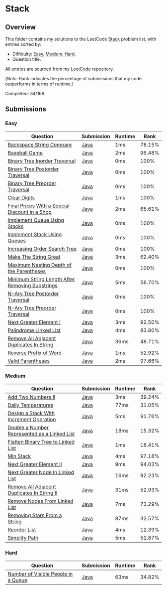 # Stack

## Overview
This folder contains my solutions to the LeetCode [Stack](https://leetcode.com/problem-list/stack/) problem list,
with entries sorted by:
- Difficulty: [Easy](#easy), [Medium](#medium), [Hard](#hard).
- Question title.

All entries are sourced from my [LeetCode](https://github.com/shumarb/leetcode) repository.

(*Note*: Rank indicates the percentage of submissions that my code outperforms in terms of runtime.)

Completed: 34/169.

## Submissions
### Easy
| Question                                                                                                                                      | Submission                                                                                                        | Runtime | Rank   |
|-----------------------------------------------------------------------------------------------------------------------------------------------|-------------------------------------------------------------------------------------------------------------------|---------|--------|
| [Backspace String Compare](https://leetcode.com/problems/backspace-string-compare/description/)                                               | [Java](https://github.com/shumarb/leetcode/blob/main/submissions/BackspaceStringCompare.java)                     | 1ms     | 78.15% |
| [Baseball Game](https://leetcode.com/problems/baseball-game/description/)                                                                     | [Java](https://github.com/shumarb/leetcode/blob/main/submissions/BaseballGame.java)                               | 2ms     | 96.48% |
| [Binary Tree Inorder Traversal](https://leetcode.com/problems/binary-tree-inorder-traversal/description/)                                     | [Java](https://github.com/shumarb/leetcode/blob/main/submissions/BinaryTreeInorderTraversal.java)                 | 0ms     | 100%   |
| [Binary Tree Postorder Traversal](https://leetcode.com/problems/binary-tree-postorder-traversal/description/)                                 | [Java](https://github.com/shumarb/leetcode/blob/main/submissions/BinaryTreePostorderTraversal.java)               | 0ms     | 100%   |
| [Binary Tree Preorder Traversal](https://leetcode.com/problems/binary-tree-preorder-traversal/description/)                                   | [Java](https://github.com/shumarb/leetcode/blob/main/submissions/BinaryTreePreorderTraversal.java)                | 0ms     | 100%   |
| [Clear Digits](https://leetcode.com/problems/clear-digits/description/)                                                                       | [Java](https://github.com/shumarb/leetcode/blob/main/submissions/ClearDigits.java)                                | 1ms     | 100%   |
| [Final Prices With a Special Discount in a Shop](https://leetcode.com/problems/final-prices-with-a-special-discount-in-a-shop/description/)   | [Java](https://github.com/shumarb/leetcode/blob/main/submissions/FinalPricesWithASpecialDiscountInAShop.java)     | 2ms     | 65.61% |
| [Implement Queue Using Stacks](https://leetcode.com/problems/implement-queue-using-stacks/description/)                                       | [Java](https://github.com/shumarb/leetcode/blob/main/submissions/ImplementQueueUsingStacks.java)                  | 0ms     | 100%   |
| [Implement Stack Using Queues](https://leetcode.com/problems/implement-stack-using-queues/description/)                                       | [Java](https://github.com/shumarb/leetcode/blob/main/submissions/ImplementStackUsingQueues.java)                  | 0ms     | 100%   |
| [Increasing Order Search Tree](https://leetcode.com/problems/increasing-order-search-tree/description/)                                       | [Java](https://github.com/shumarb/leetcode/blob/main/submissions/IncreasingOrderSearchTree.java)                  | 0ms     | 100%   |
| [Make The String Great](https://leetcode.com/problems/make-the-string-great/description/)                                                     | [Java](https://github.com/shumarb/leetcode/blob/main/submissions/MakeTheStringGreat.java)                         | 3ms     | 62.40% |
| [Maximum Nesting Depth of the Parentheses](https://leetcode.com/problems/maximum-nesting-depth-of-the-parentheses/description/)               | [Java](https://github.com/shumarb/leetcode/blob/main/submissions/MaximumNestingDepthOfTheParentheses.java)        | 0ms     | 100%   |
| [Minimum String Length After Removing Substrings](https://leetcode.com/problems/minimum-string-length-after-removing-substrings/description/) | [Java](https://github.com/shumarb/leetcode/blob/main/submissions/MinimumStringLengthAfterRemovingSubstrings.java) | 5ms     | 56.70% |
| [N-Ary Tree Postorder Traversal](https://leetcode.com/problems/n-ary-tree-postorder-traversal/description/)                                   | [Java](https://github.com/shumarb/leetcode/blob/main/submissions/NAryTreePostOrderTraversal.java)                 | 0ms     | 100%   |
| [N-Ary Tree Preorder Traversal](https://leetcode.com/problems/n-ary-tree-preorder-traversal/description/)                                     | [Java](https://github.com/shumarb/leetcode/blob/main/submissions/NAryTreePreOrderTraversal.java)                  | 0ms     | 100%   |
| [Next Greater Element I](https://leetcode.com/problems/next-greater-element-i/description/)                                                   | [Java](https://github.com/shumarb/leetcode/blob/main/submissions/NextGreaterElementOne.java)                      | 3ms     | 92.50% |
| [Palindrome Linked List](https://leetcode.com/problems/palindrome-linked-list/description/)                                                   | [Java](https://github.com/shumarb/leetcode/blob/main/submissions/PalindromeLinkedList.java)                       | 4ms     | 83.80% |
| [Remove All Adjacent Duplicates In String](https://leetcode.com/problems/remove-all-adjacent-duplicates-in-string/description/)               | [Java](https://github.com/shumarb/leetcode/blob/main/submissions/RemoveAllAdjacentDuplicatesInString.java)        | 36ms    | 48.71% |
| [Reverse Prefix of Word](https://leetcode.com/problems/reverse-prefix-of-word/description/)                                                   | [Java](https://github.com/shumarb/leetcode/blob/main/submissions/ReversePrefixOfWord..java)                       | 1ms     | 52.92% |
| [Valid Parentheses](https://leetcode.com/problems/valid-parentheses/description/)                                                             | [Java](https://github.com/shumarb/leetcode/blob/main/submissions/ValidParentheses.java)                           | 2ms     | 97.66% |

### Medium
| Question                                                                                                                                | Submission                                                                                                    | Runtime | Rank   |
|-----------------------------------------------------------------------------------------------------------------------------------------|---------------------------------------------------------------------------------------------------------------|---------|--------|
| [Add Two Numbers II](https://leetcode.com/problems/add-two-numbers-ii/description/)                                                     | [Java](https://github.com/shumarb/leetcode/blob/main/submissions/AddTwoNumbersTwo.java)                       | 3ms     | 39.24% |
| [Daily Temperatures](https://leetcode.com/problems/daily-temperatures/description/)                                                     | [Java](https://github.com/shumarb/leetcode/blob/main/submissions/DailyTemperatures.java)                      | 77ms    | 31.05% |
| [Design a Stack With Increment Operation](https://leetcode.com/problems/design-a-stack-with-increment-operation/description/)           | [Java](https://github.com/shumarb/leetcode/blob/main/submissions/CustomStack.java)                            | 5ms     | 91.76% |
| [Double a Number Represented as a Linked List](https://leetcode.com/problems/double-a-number-represented-as-a-linked-list/description/) | [Java](https://github.com/shumarb/leetcode/blob/main/submissions/DoubleANumberRepresentedAsALinkedList.java)  | 18ms    | 15.32% |
| [Flatten Binary Tree to Linked List](https://leetcode.com/problems/flatten-binary-tree-to-linked-list/description/)                     | [Java](https://github.com/shumarb/leetcode/blob/main/submissions/FlattenBinaryTreeToLinkedList.java)          | 1ms     | 18.41% |
| [Min Stack](https://leetcode.com/problems/min-stack/description/)                                                                       | [Java](https://github.com/shumarb/leetcode/blob/main/submissions/MinStack.java)                               | 4ms     | 97.18% |
| [Next Greater Element II](https://leetcode.com/problems/next-greater-element-ii/description/)                                           | [Java](https://github.com/shumarb/leetcode/blob/main/submissions/NextGreaterElementTwo.java)                  | 9ms     | 94.03% |
| [Next Greater Node In Linked List](https://leetcode.com/problems/next-greater-node-in-linked-list/description/)                         | [Java](https://github.com/shumarb/leetcode/blob/main/submissions/NextGreaterNodeInLinkedList.java)            | 16ms    | 92.23% |
| [Remove All Adjacent Duplicates In String II](https://leetcode.com/problems/remove-all-adjacent-duplicates-in-string-ii/description/)   | [Java](https://github.com/shumarb/leetcode/blob/main/submissions/RemoveAllAdjacentDuplicatesInStringTwo.java) | 31ms    | 52.93% |
| [Remove Nodes From Linked List](https://leetcode.com/problems/remove-nodes-from-linked-list/description/)                               | [Java](https://github.com/shumarb/leetcode/blob/main/submissions/RemoveNodesFromLinkedList.java)              | 7ms     | 73.29% |
| [Removing Stars From a String](https://leetcode.com/problems/removing-stars-from-a-string/description/)                                 | [Java](https://github.com/shumarb/leetcode/blob/main/submissions/RemovingStarsFromAString.java)               | 87ms    | 32.57% |
| [Reorder List](https://leetcode.com/problems/reorder-list/description/)                                                                 | [Java](https://github.com/shumarb/leetcode/blob/main/submissions/ReorderList.java)                            | 4ms     | 12.39% |
| [Simplify Path](https://leetcode.com/problems/simplify-path/description/)                                                               | [Java](https://github.com/shumarb/leetcode/blob/main/submissions/SimplifyPath.java)                           | 5ms     | 51.87% |

### Hard
| Question                                                                                                              | Submission                                                                                           | Runtime | Rank   |
|-----------------------------------------------------------------------------------------------------------------------|------------------------------------------------------------------------------------------------------|---------|--------|
| [Number of Visible People in a Queue](https://leetcode.com/problems/number-of-visible-people-in-a-queue/description/) | [Java](https://github.com/shumarb/leetcode/blob/main/submissions/NumberOfVisiblePeopleInAQueue.java) | 63ms    | 34.82% |
